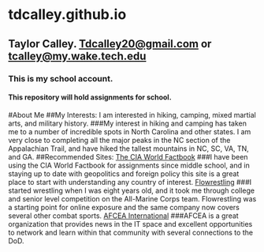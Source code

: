 # tdcalley.github.io
## Taylor Calley. Tdcalley20@gmail.com or tcalley@my.wake.tech.edu
### This is my school account.
#### This repository will hold assignments for school.
#About Me
##My Interests:
I am interested in hiking, camping, mixed martial arts, and military history.
###My interest in hiking and camping has taken me to a number of incredible spots in North Carolina and other states. I am very close to completing all the major peaks in the NC section of the Appalachian Trail, and have hiked the tallest mountains in NC, SC, VA, TN, and GA.
##Recommended Sites:
[The CIA World Factbook](https://www.cia.gov/the-world-factbook)
###I have been using the CIA World Factbook for assignments since middle school, and in staying up to date with geopolitics and foreign policy this site is a great place to start with understanding any country of interest.
[Flowrestling](https://www.flowrestling.org)
###I started wrestling when I was eight years old, and it took me through college and senior level competition on the All-Marine Corps team. Flowrestling was a starting point for online exposure and the same company now covers several other combat sports.
[AFCEA International](https://www.afcea.org)
###AFCEA is a great organization that provides news in the IT space and excellent opportunities to network and learn within that community with several connections to the DoD.
